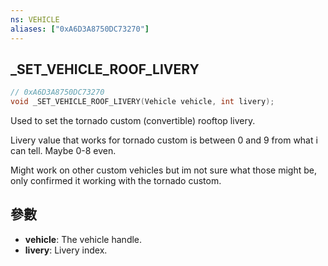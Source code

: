 ```yaml
---
ns: VEHICLE
aliases: ["0xA6D3A8750DC73270"]
---
```

## _SET_VEHICLE_ROOF_LIVERY

```c
// 0xA6D3A8750DC73270
void _SET_VEHICLE_ROOF_LIVERY(Vehicle vehicle, int livery);
```

Used to set the tornado custom (convertible) rooftop livery.

Livery value that works for tornado custom is between 0 and 9 from what i can tell. Maybe 0-8 even.

Might work on other custom vehicles but im not sure what those might be, only confirmed it working with the tornado custom.


## 參數
* **vehicle**: The vehicle handle.
* **livery**: Livery index.

